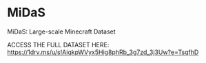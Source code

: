# MiDaS
MiDaS: Large-scale Minecraft Dataset

ACCESS THE FULL DATASET HERE: https://1drv.ms/u/s!AiqkpWVyx5Hig8phRb_3g7zd_3j3Uw?e=TsqfhD

<!-- ![alt text](https://github.com/MinecraftDataset/MiDaS/edit/main/Minecraft_Blocks_and_Biomes.png?raw=true)
 -->

